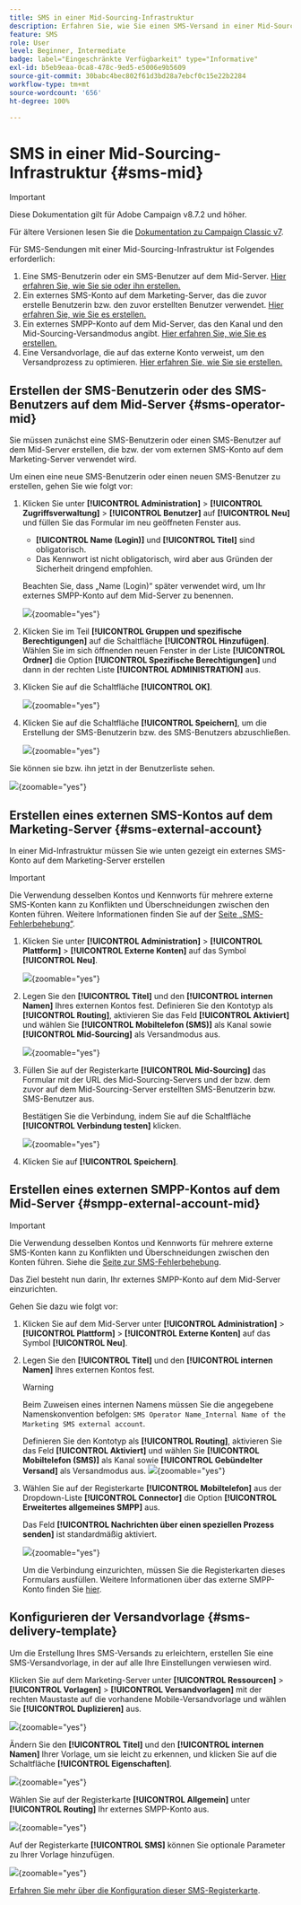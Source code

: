 ```yaml
---
title: SMS in einer Mid-Sourcing-Infrastruktur
description: Erfahren Sie, wie Sie einen SMS-Versand in einer Mid-Sourcing-Infrastruktur konfigurieren.
feature: SMS
role: User
level: Beginner, Intermediate
badge: label="Eingeschränkte Verfügbarkeit" type="Informative"
exl-id: b5eb9eaa-0ca8-478c-9ed5-e5006e9b5609
source-git-commit: 30babc4bec802f61d3bd28a7ebcf0c15e22b2284
workflow-type: tm+mt
source-wordcount: '656'
ht-degree: 100%

---
```


# SMS in einer Mid-Sourcing-Infrastruktur {#sms-mid}

>[!IMPORTANT]
>
>Diese Dokumentation gilt für Adobe Campaign v8.7.2 und höher.
>
>Für ältere Versionen lesen Sie die [Dokumentation zu Campaign Classic v7](https://experienceleague.adobe.com/de/docs/campaign-classic/using/sending-messages/sending-messages-on-mobiles/sms-set-up/sms-set-up).

Für SMS-Sendungen mit einer Mid-Sourcing-Infrastruktur ist Folgendes erforderlich:

1. Eine SMS-Benutzerin oder ein SMS-Benutzer auf dem Mid-Server. [Hier erfahren Sie, wie Sie sie oder ihn erstellen.](#sms-operator-mid)
1. Ein externes SMS-Konto auf dem Marketing-Server, das die zuvor erstelle Benutzerin bzw. den zuvor erstellten Benutzer verwendet. [Hier erfahren Sie, wie Sie es erstellen.](#sms-external-account)
1. Ein externes SMPP-Konto auf dem Mid-Server, das den Kanal und den Mid-Sourcing-Versandmodus angibt. [Hier erfahren Sie, wie Sie es erstellen.](#smpp-external-account-mid)
1. Eine Versandvorlage, die auf das externe Konto verweist, um den Versandprozess zu optimieren. [Hier erfahren Sie, wie Sie sie erstellen.](#sms-delivery-template)

## Erstellen der SMS-Benutzerin oder des SMS-Benutzers auf dem Mid-Server {#sms-operator-mid}

Sie müssen zunächst eine SMS-Benutzerin oder einen SMS-Benutzer auf dem Mid-Server erstellen, die bzw. der vom externen SMS-Konto auf dem Marketing-Server verwendet wird.

Um einen eine neue SMS-Benutzerin oder einen neuen SMS-Benutzer zu erstellen, gehen Sie wie folgt vor:

1. Klicken Sie unter **[!UICONTROL Administration]** > **[!UICONTROL Zugriffsverwaltung]** > **[!UICONTROL Benutzer]** auf **[!UICONTROL Neu]** und füllen Sie das Formular im neu geöffneten Fenster aus.

   * **[!UICONTROL Name (Login)]** und **[!UICONTROL Titel]** sind obligatorisch.
   * Das Kennwort ist nicht obligatorisch, wird aber aus Gründen der Sicherheit dringend empfohlen.

   Beachten Sie, dass „Name (Login)“ später verwendet wird, um Ihr externes SMPP-Konto auf dem Mid-Server zu benennen.

   ![](assets/smsoperator_mid.png){zoomable="yes"}

1. Klicken Sie im Teil **[!UICONTROL Gruppen und spezifische Berechtigungen]** auf die Schaltfläche **[!UICONTROL Hinzufügen]**.
Wählen Sie im sich öffnenden neuen Fenster in der Liste **[!UICONTROL Ordner]** die Option **[!UICONTROL Spezifische Berechtigungen]** und dann in der rechten Liste **[!UICONTROL ADMINISTRATION]** aus.

1. Klicken Sie auf die Schaltfläche **[!UICONTROL OK]**.

   ![](assets/smsoperator_rights.png){zoomable="yes"}

1. Klicken Sie auf die Schaltfläche **[!UICONTROL Speichern]**, um die Erstellung der SMS-Benutzerin bzw. des SMS-Benutzers abzuschließen.

   ![](assets/smsoperator_save.png){zoomable="yes"}

Sie können sie bzw. ihn jetzt in der Benutzerliste sehen.

![](assets/smsoperator_list.png){zoomable="yes"}

## Erstellen eines externen SMS-Kontos auf dem Marketing-Server {#sms-external-account}

In einer Mid-Infrastruktur müssen Sie wie unten gezeigt ein externes SMS-Konto auf dem Marketing-Server erstellen

>[!IMPORTANT]
>
>Die Verwendung desselben Kontos und Kennworts für mehrere externe SMS-Konten kann zu Konflikten und Überschneidungen zwischen den Konten führen. Weitere Informationen finden Sie auf der [Seite „SMS-Fehlerbehebung“](smpp-connection.md#sms-troubleshooting).

1. Klicken Sie unter **[!UICONTROL Administration]** > **[!UICONTROL Plattform]** > **[!UICONTROL Externe Konten]** auf das Symbol **[!UICONTROL Neu]**.

   ![](assets/sms_extaccount.png){zoomable="yes"}

1. Legen Sie den **[!UICONTROL Titel]** und den **[!UICONTROL internen Namen]** Ihres externen Kontos fest. Definieren Sie den Kontotyp als **[!UICONTROL Routing]**, aktivieren Sie das Feld **[!UICONTROL Aktiviert]** und wählen Sie **[!UICONTROL Mobiltelefon (SMS)]** als Kanal sowie **[!UICONTROL Mid-Sourcing]** als Versandmodus aus.

   ![](assets/mid_smsextaccount.png){zoomable="yes"}

1. Füllen Sie auf der Registerkarte **[!UICONTROL Mid-Sourcing]** das Formular mit der URL des Mid-Sourcing-Servers und der bzw. dem zuvor auf dem Mid-Sourcing-Server erstellten SMS-Benutzerin bzw. SMS-Benutzer aus.

   Bestätigen Sie die Verbindung, indem Sie auf die Schaltfläche **[!UICONTROL Verbindung testen]** klicken.

   ![](assets/midtab_smsextaccount.png){zoomable="yes"}

1. Klicken Sie auf **[!UICONTROL Speichern]**.

## Erstellen eines externen SMPP-Kontos auf dem Mid-Server {#smpp-external-account-mid}

>[!IMPORTANT]
>
>Die Verwendung desselben Kontos und Kennworts für mehrere externe SMS-Konten kann zu Konflikten und Überschneidungen zwischen den Konten führen. Siehe die [Seite zur SMS-Fehlerbehebung](smpp-connection.md#sms-troubleshooting).

Das Ziel besteht nun darin, Ihr externes SMPP-Konto auf dem Mid-Server einzurichten.

Gehen Sie dazu wie folgt vor:

1. Klicken Sie auf dem Mid-Server unter **[!UICONTROL Administration]** > **[!UICONTROL Plattform]** > **[!UICONTROL Externe Konten]** auf das Symbol **[!UICONTROL Neu]**.

1. Legen Sie den **[!UICONTROL Titel]** und den **[!UICONTROL internen Namen]** Ihres externen Kontos fest.

   >[!WARNING]
   >
   >Beim Zuweisen eines internen Namens müssen Sie die angegebene Namenskonvention befolgen: `SMS Operator Name_Internal Name of the Marketing SMS external account`.
   >

   Definieren Sie den Kontotyp als **[!UICONTROL Routing]**, aktivieren Sie das Feld **[!UICONTROL Aktiviert]** und wählen Sie **[!UICONTROL Mobiltelefon (SMS)]** als Kanal sowie **[!UICONTROL Gebündelter Versand]** als Versandmodus aus.
   ![](assets/mid_extaccount.png){zoomable="yes"}

1. Wählen Sie auf der Registerkarte **[!UICONTROL Mobiltelefon]** aus der Dropdown-Liste **[!UICONTROL Connector]** die Option **[!UICONTROL Erweitertes allgemeines SMPP]** aus.

   Das Feld **[!UICONTROL Nachrichten über einen speziellen Prozess senden]** ist standardmäßig aktiviert.

   ![](assets/sms_extaccount_connector.png){zoomable="yes"}

   Um die Verbindung einzurichten, müssen Sie die Registerkarten dieses Formulars ausfüllen. Weitere Informationen über das externe SMPP-Konto finden Sie [hier](smpp-external-account.md#smpp-connection-settings).

## Konfigurieren der Versandvorlage {#sms-delivery-template}

Um die Erstellung Ihres SMS-Versands zu erleichtern, erstellen Sie eine SMS-Versandvorlage, in der auf alle Ihre Einstellungen verwiesen wird.

Klicken Sie auf dem Marketing-Server unter **[!UICONTROL Ressourcen]** > **[!UICONTROL Vorlagen]** > **[!UICONTROL Versandvorlagen]** mit der rechten Maustaste auf die vorhandene Mobile-Versandvorlage und wählen Sie **[!UICONTROL Duplizieren]** aus.

![](assets/sms_template_duplicate.png){zoomable="yes"}

Ändern Sie den **[!UICONTROL Titel]** und den **[!UICONTROL internen Namen]** Ihrer Vorlage, um sie leicht zu erkennen, und klicken Sie auf die Schaltfläche **[!UICONTROL Eigenschaften]**.

![](assets/sms_template_name.png){zoomable="yes"}

Wählen Sie auf der Registerkarte **[!UICONTROL Allgemein]** unter **[!UICONTROL Routing]** Ihr externes SMPP-Konto aus.

![](assets/mid_template.png){zoomable="yes"}

Auf der Registerkarte **[!UICONTROL SMS]** können Sie optionale Parameter zu Ihrer Vorlage hinzufügen.

![](assets/sms_template_properties.png){zoomable="yes"}

[Erfahren Sie mehr über die Konfiguration dieser SMS-Registerkarte](sms-delivery-settings.md).
